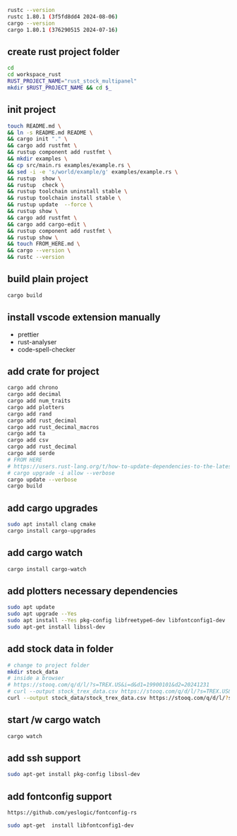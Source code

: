 ``` bash
rustc --version
rustc 1.80.1 (3f5fd8dd4 2024-08-06)
cargo --version
cargo 1.80.1 (376290515 2024-07-16)
```

## create rust project folder

```bash
cd 
cd workspace_rust
RUST_PROJECT_NAME="rust_stock_multipanel"
mkdir $RUST_PROJECT_NAME && cd $_
```

## init project

```bash
touch README.md \
&& ln -s README.md README \
&& cargo init "." \
&& cargo add rustfmt \
&& rustup component add rustfmt \
&& mkdir examples \
&& cp src/main.rs examples/example.rs \
&& sed -i -e 's/world/example/g' examples/example.rs \
&& rustup  show \
&& rustup  check \
&& rustup toolchain uninstall stable \
&& rustup toolchain install stable \
&& rustup update  --force \
&& rustup show \
&& cargo add rustfmt \
&& cargo add cargo-edit \
&& rustup component add rustfmt \
&& rustup show \
&& touch FROM_HERE.md \
&& cargo --version \
&& rustc --version
```

## build plain project

```bash
cargo build
```

## install vscode extension manually

- prettier
- rust-analyser
- code-spell-checker

## add crate for project

```bash
cargo add chrono
cargo add decimal
cargo add num_traits
cargo add plotters
cargo add rand
cargo add rust_decimal
cargo add rust_decimal_macros
cargo add ta
cargo add csv
cargo add rust_decimal
cargo add serde
# FROM HERE
# https://users.rust-lang.org/t/how-to-update-dependencies-to-the-latest/110232/2
# cargo upgrade -i allow --verbose
cargo update --verbose
cargo build
```

## add cargo upgrades

```bash
sudo apt install clang cmake
cargo install cargo-upgrades


```

## add cargo watch

```bash
cargo install cargo-watch
```

## add plotters necessary dependencies

```bash
sudo apt update
sudo apt upgrade --Yes 
sudo apt install --Yes pkg-config libfreetype6-dev libfontconfig1-dev
sudo apt-get install libssl-dev
```

## add stock data in folder

```bash
# change to project folder
mkdir stock_data
# inside a browser
# https://stooq.com/q/d/l/?s=TREX.US&i=d&d1=19900101&d2=20241231
# curl --output stock_trex_data.csv https://stooq.com/q/d/l/?s=TREX.US&i=d&d1=19900101&d2=20241231
curl --output stock_data/stock_trex_data.csv https://stooq.com/q/d/l/?s=TREX.US&i=d&d1=19900101&d2=20241231

```

## start /w cargo watch

```bash
cargo watch

```

## add ssh support

```bash
sudo apt-get install pkg-config libssl-dev
```

## add fontconfig support

```bash
https://github.com/yeslogic/fontconfig-rs

sudo apt-get  install libfontconfig1-dev
```

